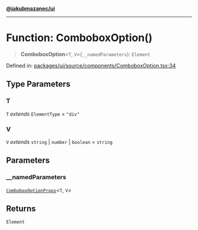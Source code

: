 [**@jakubmazanec/ui**](../README.md)

---

# Function: ComboboxOption()

> **ComboboxOption**\<`T`, `V`\>(`__namedParameters`): `Element`

Defined in:
[packages/ui/source/components/ComboboxOption.tsx:34](https://github.com/jakubmazanec/tools/blob/dccfe8e5cee218e88ff4db59e4bf460975897c58/packages/ui/source/components/ComboboxOption.tsx#L34)

## Type Parameters

### T

`T` _extends_ `ElementType` = `"div"`

### V

`V` _extends_ `string` \| `number` \| `boolean` = `string`

## Parameters

### \_\_namedParameters

[`ComboboxOptionProps`](../type-aliases/ComboboxOptionProps.md)\<`T`, `V`\>

## Returns

`Element`
